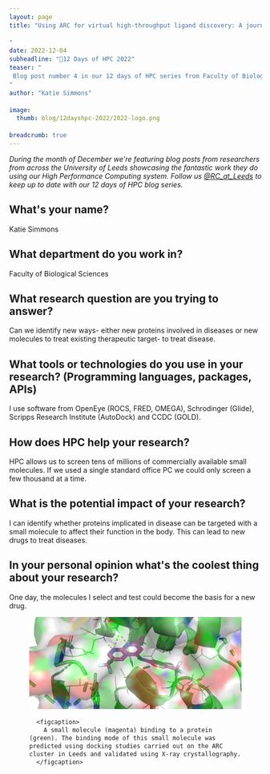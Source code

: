 ```yaml
---
layout: page
title: "Using ARC for virtual high-throughput ligand discovery: A journey through time 2009-2022​

​"
date: 2022-12-04
subheadline: "🎄12 Days of HPC 2022"
teaser: "
 Blog post number 4 in our 12 days of HPC series from Faculty of Biological Sciences !
"
author: "Katie Simmons"

image:
  thumb: blog/12dayshpc-2022/2022-logo.png

breadcrumb: true
---
```


_During the month of December we're featuring blog posts from researchers from across the University of Leeds showcasing the fantastic work they do using our High Performance Computing system. Follow us [@RC_at_Leeds](https://twitter.com/RC_at_leeds) to keep up to date with our 12 days of HPC blog series._

## What's your name?

Katie Simmons

## What department do you work in?

Faculty of Biological Sciences 

## What research question are you trying to answer?

Can we identify new ways- either new proteins involved in diseases or new molecules to treat existing therapeutic target- to treat disease. 

## What tools or technologies do you use in your research? (Programming languages, packages, APIs)

I use software from OpenEye (ROCS, FRED, OMEGA), Schrodinger (Glide), Scripps Research Institute (AutoDock) and CCDC (GOLD). 

## How does HPC help your research?

HPC allows us to screen tens of millions of commercially available small molecules. If we used a single standard office PC we could only screen a few thousand at a time.

## What is the potential impact of your research?

I can identify whether proteins implicated in disease can be targeted with a small molecule to affect their function in the body. This can lead to new drugs to treat diseases.

## In your personal opinion what's the coolest thing about your research?

One day, the molecules I select and test could become the basis for a new drug. 





<figure>
<div class='column' style='display:flex;'>


  <div class='row'>
    <img src="/images/blog/12dayshpc-2022/Example_docking_picture_Katie_Simmons.png"
    alt="" />
    
      
      <figcaption>
        A small molecule (magenta) binding to a protein (green). The binding mode of this small molecule was predicted using docking studies carried out on the ARC cluster in Leeds and validated using X-ray crystallography.  
      </figcaption>    
    
  </div>

</div>

</figure>
